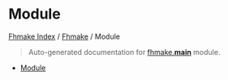 # Module

[Fhmake Index](../README.md#fhmake-index) /
[Fhmake](./index.md#fhmake) /
Module

> Auto-generated documentation for [fhmake.__main__](../../../fhmake/__main__.py) module.

- [Module](#module)
